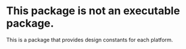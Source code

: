 # This package is not an executable package.

This is a package that provides design constants for each platform.
